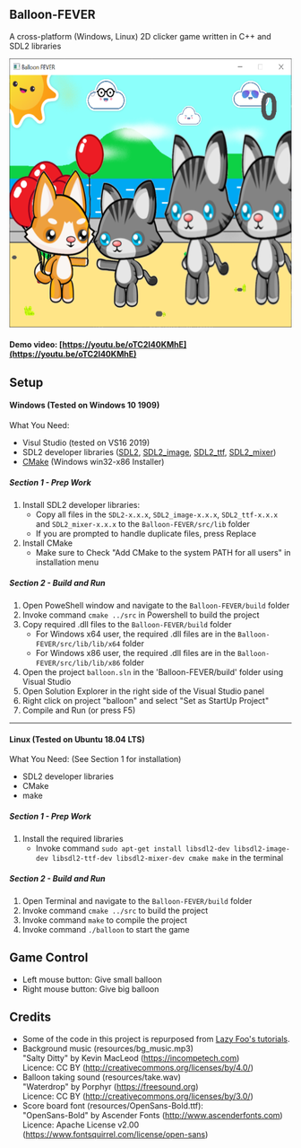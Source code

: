 ## Balloon-FEVER
A cross-platform (Windows, Linux) 2D clicker game written in C++ and SDL2 libraries

<img src="/src/resources/preview.PNG" width="600px" height="479px"></img>

#### Demo video: [https://youtu.be/oTC2I40KMhE](https://youtu.be/oTC2I40KMhE)

## Setup

#### Windows (Tested on Windows 10 1909)
What You Need:<br>
- Visul Studio (tested on VS16 2019)
- SDL2 developer libraries ([SDL2](https://www.libsdl.org/download-2.0.php), [SDL2_image](https://www.libsdl.org/projects/SDL_image/), [SDL2_ttf](https://www.libsdl.org/projects/SDL_ttf/), [SDL2_mixer](https://www.libsdl.org/projects/SDL_mixer/))
- [CMake](https://cmake.org/download/) (Windows win32-x86 Installer)

##### Section 1 - Prep Work
1. Install SDL2 developer libraries:
    - Copy all files in the `SDL2-x.x.x`, `SDL2_image-x.x.x`, `SDL2_ttf-x.x.x` and `SDL2_mixer-x.x.x` to the `Balloon-FEVER/src/lib` folder
    - If you are prompted to handle duplicate files, press Replace
2. Install CMake
    - Make sure to Check "Add CMake to the system PATH for all users" in installation menu

##### Section 2 - Build and Run
1. Open PoweShell window and navigate to the `Balloon-FEVER/build` folder
2. Invoke command `cmake ../src` in Powershell to build the project
3. Copy required .dll files to the `Balloon-FEVER/build` folder
    - For Windows x64 user, the required .dll files are in the `Balloon-FEVER/src/lib/lib/x64` folder
    - For Windows x86 user, the required .dll files are in the `Balloon-FEVER/src/lib/lib/x86` folder
4. Open the project `balloon.sln` in the 'Balloon-FEVER/build' folder using Visual Studio
5. Open Solution Explorer in the right side of the Visual Studio panel
6. Right click on project "balloon" and select "Set as StartUp Project"
7. Compile and Run (or press F5)

---
#### Linux (Tested on Ubuntu 18.04 LTS)
What You Need: (See Section 1 for installation)<br>
- SDL2 developer libraries
- CMake
- make

##### Section 1 - Prep Work
1. Install the required libraries
    - Invoke command `sudo apt-get install libsdl2-dev libsdl2-image-dev libsdl2-ttf-dev libsdl2-mixer-dev cmake make` in the terminal

##### Section 2 - Build and Run
1. Open Terminal and navigate to the `Balloon-FEVER/build` folder
2. Invoke command `cmake ../src` to build the project
3. Invoke command `make` to compile the project
4. Invoke command `./balloon` to start the game

## Game Control
- Left mouse button: Give small balloon
- Right mouse button: Give big balloon

## Credits
 - Some of the code in this project is repurposed from [Lazy Foo's tutorials](http://lazyfoo.net/tutorials/SDL/index.php).
 - Background music (resources/bg_music.mp3)
<br>"Salty Ditty" by Kevin MacLeod (https://incompetech.com)
<br>Licence: CC BY (http://creativecommons.org/licenses/by/4.0/)
 - Balloon taking sound (resources/take.wav)
 <br>"Waterdrop" by Porphyr (https://freesound.org)
 <br>Licence: CC BY (http://creativecommons.org/licenses/by/3.0/)
 - Score board font (resources/OpenSans-Bold.ttf): 
<br>"OpenSans-Bold" by Ascender Fonts (http://www.ascenderfonts.com) 
<br>Licence: Apache License v2.00 (https://www.fontsquirrel.com/license/open-sans)
